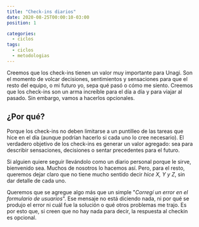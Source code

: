 ```yaml
---
title: "Check-ins diarios"
date: 2020-08-25T00:00:10-03:00
position: 1

categories:
  - ciclos
tags:
  - ciclos
  - metodologias
---
```

Creemos que los check-ins tienen un valor muy importante para Unagi. Son el momento de volcar decisiones, sentimientos y sensaciones para que el resto del equipo, o mi futuro yo, sepa qué pasó o cómo me siento. Creemos que los check-ins son un arma increíble para el día a día y para viajar al pasado. Sin embargo, vamos a hacerlos opcionales.

## ¿Por qué?
Porque los check-ins no deben limitarse a un puntilleo de las tareas que hice en el día (aunque podrían hacerlo si cada uno lo cree necesario). El verdadero objetivo de los check-ins es generar un valor agregado: sea para describir sensaciones, decisiones o sentar precedentes para el futuro.

Si alguien quiere seguir llevándolo como un diario personal porque le sirve, bienvenido sea. Muchos de nosotros lo hacemos así. Pero, para el resto, queremos dejar claro que no tiene mucho sentido decir _hice X, Y y Z_, sin dar detalle de cada uno.

Queremos que se agregue algo más que un simple "_Corregí un error en el formulario de usuarios_". Ese mensaje no está diciendo nada, ni por qué se produjo el error ni cuál fue la solución o qué otros problemas me trajo. Es por esto que, si creen que no hay nada para decir, la respuesta al checkin es opcional.

